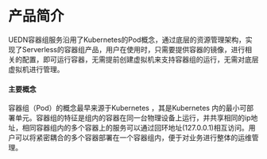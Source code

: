 # 产品简介

UEDN容器组服务沿用了Kubernetes的Pod概念，通过底层的资源管理架构，实现了Serverless的容器组产品，用户在使用时，只需要提供容器的镜像，进行相关的配置，即可运行容器，无需提前创建虚拟机来支持容器组的运行，无需对底层虚拟机进行管理。 

#### 主要概念

容器组（Pod）的概念最早来源于Kubernetes ，其是Kubernetes 内的最小可部署单元。容器组的特征是组内的容器在同一台物理设备上运行，并共享相同的ip地址，相同容器组内的多个容器上的服务可以通过回环地址(127.0.0.1)相互访问。用户可以将紧密耦合的多个容器部署在一个容器组内，便于对业务进行整体的运维管理。

